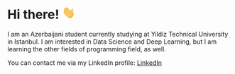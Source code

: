 <h1> Hi there!  <img src="https://github.com/abbasgulu/abbasgulu/blob/main/assent/wave.gif" width="30px"></h1>

I am an Azerbaijani student currently studying at Yildiz Technical University in Istanbul. I am interested in Data Science and Deep Learning, but I am learning the other fields of programming field, as well. 

You can contact me via my LinkedIn profile: <a href="https://www.linkedin.com/in/zaur-rasulov-281a0b195/" rel="nofollow">LinkedIn</a></li>

